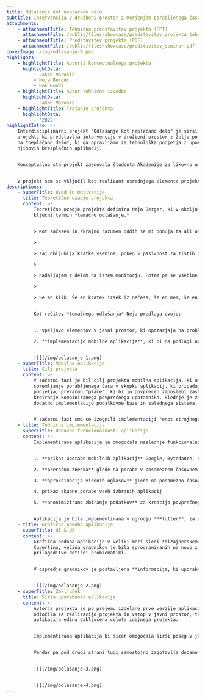 ```yaml
---
title: Odlašanje kot neplačano delo
subtitle: Intervencija v družbeni prostor z merjenjem porabljenega časa
attachments:
    - attachmentTitle: Tehnična predstavitev projekta (PPT)
      attachmentFile: /public/files/showcase/predstavitev_projekta_tehnicna_izvedba.pptx
    - attachmentTitle: Predstavitev projekta (PDF)
      attachmentFile: /public/files/showcase/predstavitev_seminar.pdf
coverImage: /img/odlasanje-0.png
highlights:
    - highlightTitle: Avtorji konceptualnega projekta
      highlightData:
          - Jakob Marušič
          - Neja Berger
          - Rok Roudi
    - highlightTitle: Avtor tehnične izvedbe
      highlightData:
          - Jakob Marušič
    - highlightTitle: Trajanje projekta
      highlightData:
          - '2022'
highlightIntro: >-
    Interdisciplinarni projekt "Odlašanje kot neplačano delo" je širši družbeni
    projekt, ki predstavlja intervencijo v družbeni prostor z željo po opozarjanju
    na *neplačano delo*, ki ga opravljamo za tehnološka podjetja z uporabo
    njihovih brezplačnih aplikacij.


    Konceptualno sta projekt zasnovala študenta Akademije za likovno umetnost in oblikovanje Neja Berger in Rok Roudi. 


    V projekt sem se vključil kot realizant osrednjega elementa projekta, mobilne aplikacije za beleženje porabljenega časa.
descriptions:
    - superTitle: Uvod in motivacija
      title: Teoretično ozadje projekta
      content: >-
          Teoretično ozadje projekta definira Neja Berger, ki v okolju definira
          ključni termin *temačno odlašanje.*


          > Kot začasen in skrajno razumen oddih se mi ponuja ta ali oni monitor,

          >

          > saj obljublja kratke vsebine, pobeg v pasivnost za tistih nekaj sekund, preden

          >

          > nadaljujem z delom na istem monitorju. Potem pa se vsebine začnejo seštevati.

          >

          > Se en klik. Še en kratek izsek iz nečesa, še en mem, še en mail, še ena epizoda. Samo še ena. Čedalje teže se je vrniti na začetek, ker me zdaj poleg nerazložljive sluzi imobilizira še krivda. Fak, stran vržen dan. In nove “za brezveze” skenslane kave.


          Kot rešitev *temačnega odlašanja* Neja predlaga dvoje:


          1. vpeljavo elementov v javni prostor, ki opozarjajo na problematiko

          2. **implementacijo mobilne aplikacije**, ki bi na podlagi uporabnikovih podatkov beležila *"koliko enot strojnega učenja je v času uporabe aplikacij proizvedel in kakšno materialno škodo si je s tem ustvaril, ko ni opravljal produktivnega dela"*


          ![](/img/odlasanje-1.png)
    - superTitle: Mobilna aplikacija
      title: Cilj projekta
      content: >-
          V začetni fazi je bil cilj projekta mobilna aplikacija, ki omogoča
          spremljanje porabljenega časa v skupku aplikacij, ki pripadajo določenemu
          podjetja, preračun "plače", ki bi jo povprečen zaposleni zaslužil in
          kreiranje kombiniranega povprečnega uporabnika. Slednje je zahtevalo
          dodatno implementacijo podatkovne baze in zalednega sistema.


          V začetni fazi smo se izognili implementaciji "enot strojnega učenja", saj konceptualna avtorja termina ne definirata na tehničnem nivoju. Ravno tako se zaradi tehničnih omejitev, omejimo na implementacijo zgolj **aplikacije na sistemu Android.**
    - title: Tehnična implementacija
      superTitle: Osnovne funkcionalnosti aplikacije
      content: >-
          Implementirana aplikacija je omogočala naslednje funkcionalnosti:


          1. **prikaz uporabe mobilnih aplikacij** Google, Bytedance, Snap in Meta v zadnjem dnevu, tednu, mesecu

          2. **preračun zneska** glede na porabo v posameznem časovnem obdobju

          3. **aproksimacija videnih oglasov** glede na posamezno časovno obdobje in podjetje

          4. prikaz skupne porabe vseh izbranih aplikacij

          5. **anonimizirano zbiranje podatkov** za kreacijo povprečnega uporabnika


          Aplikacija je bila implementirana v ogrodju **Flutter**, za zaledni sistem se je uporabilo ogrodje **SpringBoot**, za hrambo podatkov pa podatkovna baza **MariaDB**.
    - title: Grafična podoba aplikacije
      superTitle: UI & UX
      content: >-
          Grafična podoba aplikacije v veliki meri sledi *dizajnerskemu jeziku*
          Cupertino, večina gradnikov je bila sprogramiranih na novo z namenom
          prilagoditve dotični problematiki.


          V ospredje gradnikov je postavljena **informacija, ki uporabnika *zmoti***, z namenom odvračanja od nadaljnjega odlašanja. Ostale informacije uporabniku po večini ostajajo zakrite, s tem se lahko osredotoči na bistveno informacijo aplikacije, hkrati pa še vedno dostopa do podatkov o načinu generiranja podatkov in razlag.


          ![](/img/odlasanje-2.png)
    - superTitle: Zaključek
      title: Širša uporabnost aplikacije
      content: >-
          Avtorja projekta se po prejemu izdelane prve verzije aplikacije, nista
          odločila za realizacijo projekta in vstop v javni prostor, tako ostaja
          aplikacija edina zaključena celota idejnega projekta.


          Implementirana aplikacija bi sicer omogočala širši poseg v javni prostor in hkrati pridobivala anonimizirane podatke za preostale elemente projekta, kar je osnovni namen konceptualne ideje načrta.


          Vendar pa pod drugi strani tudi samostojno zagotavlja dodano vrednost za posameznega uporabnika, saj mu nakaže lastne vzorce uporabe aplikacij na preprost in uporabniku prijazen način.


          ![](/img/odlasanje-3.png)


          ![](/img/odlasanje-4.png)
---
```

